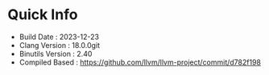 # Quick Info
* Build Date : 2023-12-23
* Clang Version : 18.0.0git
* Binutils Version : 2.40
* Compiled Based : https://github.com/llvm/llvm-project/commit/d782f198
